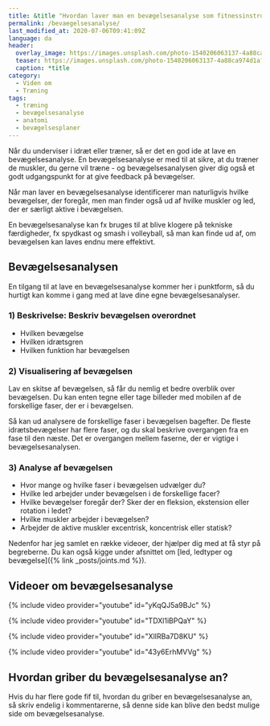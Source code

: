 ```yaml
---
title: &title "Hvordan laver man en bevægelsesanalyse som fitnessinstruktør?"
permalink: /bevaegelsesanalyse/
last_modified_at: 2020-07-06T09:41:09Z
language: da
header:
  overlay_image: https://images.unsplash.com/photo-1540206063137-4a88ca974d1a?ixlib=rb-1.2.1&ixid=eyJhcHBfaWQiOjEyMDd9&auto=format&fit=crop&w=1950&q=80
  teaser: https://images.unsplash.com/photo-1540206063137-4a88ca974d1a?ixlib=rb-1.2.1&ixid=eyJhcHBfaWQiOjEyMDd9&auto=format&fit=crop&w=400&q=80
  caption: *title
category:
  - Viden om
  - Træning
tags:
  - træning
  - bevægelsesanalyse
  - anatomi
  - bevægelsesplaner
---
```


Når du underviser i idræt eller træner, så er det en god ide at lave en bevægelsesanalyse. En bevægelsesanalyse er med til at sikre, at du træner de muskler, du gerne vil træne - og bevægelsesanalysen giver dig også et godt udgangspunkt for at give feedback på bevægelser.

Når man laver en bevægelsesanalyse identificerer man naturligvis hvilke bevægelser, der foregår, men man finder også ud af hvilke muskler og led, der er særligt aktive i bevægelsen.

En bevægelsesanalyse kan fx bruges til at blive klogere på tekniske færdigheder, fx spydkast og smash i volleyball, så man kan finde ud af, om bevægelsen kan laves endnu mere effektivt.

## Bevægelsesanalysen

En tilgang til at lave en bevægelsesanalyse kommer her i punktform, så du hurtigt kan komme i gang med at lave dine egne bevægelsesanalyser.

### 1) Beskrivelse: Beskriv bevægelsen overordnet

- Hvilken bevægelse
- Hvilken idrætsgren
- Hvilken funktion har bevægelsen

### 2) Visualisering af bevægelsen

Lav en skitse af bevægelsen, så får du nemlig et bedre overblik over bevægelsen. Du kan enten tegne eller tage billeder med mobilen af de forskellige faser, der er i bevægelsen. 

Så kan ud analysere de forskellige faser i bevægelsen bagefter. De fleste idrætsbevægelser har flere faser, og du skal beskrive overgangen fra en fase til den næste. Det er overgangen mellem faserne, der er vigtige i bevægelsesanalysen.

### 3) Analyse af bevægelsen

- Hvor mange og hvilke faser i bevægelsen udvælger du?
- Hvilke led arbejder under bevægelsen i de forskellige facer?
- Hvilke bevægelser foregår der? Sker der en fleksion, ekstension eller rotation i ledet?
- Hvilke muskler arbejder i bevægelsen? 
- Arbejder de aktive muskler excentrisk, koncentrisk eller statisk?

Nedenfor har jeg samlet en række videoer, der hjælper dig med at få styr på begreberne. Du kan også kigge under afsnittet om [led, ledtyper og bevægelse]({% link _posts/joints.md %}).

## Videoer om bevægelsesanalyse

{% include video provider="youtube" id="yKqQJ5a9BJc" %}

{% include video provider="youtube" id="TDXl1iBPQaY" %}

{% include video provider="youtube" id="XlIRBa7D8KU" %}

{% include video provider="youtube" id="43y6ErhMVVg" %}

## Hvordan griber du bevægelsesanalyse an?

Hvis du har flere gode fif til, hvordan du griber en bevægelsesanalyse an, så skriv endelig i kommentarerne, så denne side kan blive den bedst mulige side om bevægelsesanalyse.
